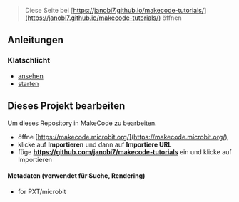 
> Diese Seite bei [https://janobi7.github.io/makecode-tutorials/](https://janobi7.github.io/makecode-tutorials/) öffnen

## Anleitungen
### Klatschlicht
* [ansehen](/makecode-tutorials/clap-light)
* [starten](https://makecode.microbit.org/#tutorial:github:janobi7/makecode-tutorials/clap-light)

## Dieses Projekt bearbeiten

Um dieses Repository in MakeCode zu bearbeiten.

* öffne [https://makecode.microbit.org/](https://makecode.microbit.org/)
* klicke auf **Importieren** und dann auf **Importiere URL**
* füge **https://github.com/janobi7/makecode-tutorials** ein und klicke auf Importieren

#### Metadaten (verwendet für Suche, Rendering)

* for PXT/microbit
<script src="https://makecode.com/gh-pages-embed.js"></script><script>makeCodeRender("{{ site.makecode.home_url }}", "{{ site.github.owner_name }}/{{ site.github.repository_name }}");</script>
